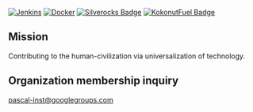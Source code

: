[![Jenkins](https://img.shields.io/badge/Jenkins-D24939?logo=jenkins&logoColor=white)](http://volta2030.duckdns.org)
[![Docker](https://img.shields.io/badge/Docker-017ACD?logo=Docker&logoColor=white)](https://hub.docker.com/u/volta2030)
[![Silverocks Badge](https://img.shields.io/badge/Silverocks-shutdown-FF0000?logo=link&link=https://silverocks.duckdns.org)](https://silverocks.duckdns.org)
[![KokonutFuel Badge](https://img.shields.io/badge/KokonutFuel-shutdown-FF0000?logo=link&link=http://kokonut-fuel.duckdns.org:9999)](http://kokonut-fuel.duckdns.org:9999)

## Mission
Contributing to the human-civilization via universalization of technology.

## Organization membership inquiry
pascal-inst@googlegroups.com
